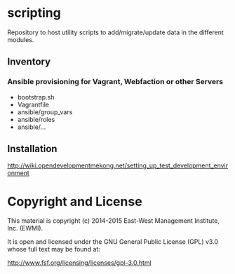 scripting
=========

Repository to host utility scripts to add/migrate/update data in the different modules.

## Inventory

### Ansible provisioning for Vagrant, Webfaction or other Servers
* bootstrap.sh
* Vagrantfile
* ansible/group_vars
* ansible/roles
* ansible/...

## Installation

http://wiki.opendevelopmentmekong.net/setting_up_test_development_environment

# Copyright and License

This material is copyright (c) 2014-2015 East-West Management Institute, Inc. (EWMI).

It is open and licensed under the GNU General Public License (GPL) v3.0 whose full text may be found at:

http://www.fsf.org/licensing/licenses/gpl-3.0.html
